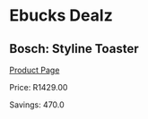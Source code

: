
# Ebucks Dealz
## Bosch: Styline Toaster
[Product Page](https://www.ebucks.com/web/shop/productSelected.do?prodId=523006503&catId=1157551679)

Price: R1429.00

Savings: 470.0


	
